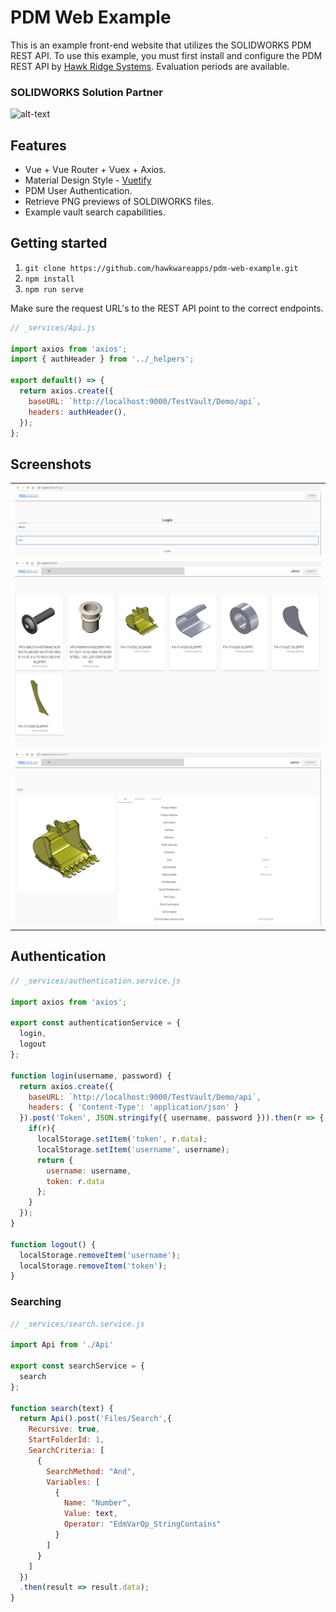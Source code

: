 # PDM Web Example
This is an example front-end website that utilizes the SOLIDWORKS PDM REST API.  To use this example, you must first install and configure the PDM REST API by [Hawk Ridge Systems](https://hawkridgesys.com).  Evaluation periods are available.


### SOLIDWORKS Solution Partner
![alt-text](https://www.solidworks.com/sw/images/content/SolidWorks_Logotype_CMYK_Red.bmp "SolidWorks Partner")

## Features
- Vue + Vue Router + Vuex + Axios.
- Material Design Style - [Vuetify](https://vuetifyjs.com/)
- PDM User Authentication.
- Retrieve PNG previews of SOLDIWORKS files.
- Example vault search capabilities.

## Getting started

1. `git clone https://github.com/hawkwareapps/pdm-web-example.git`
1. `npm install`
1. `npm run serve`

Make sure the request URL's to the REST API point to the correct endpoints.

``` js
// _services/Api.js

import axios from 'axios';
import { authHeader } from '../_helpers';

export default() => {
  return axios.create({
    baseURL: `http://localhost:9000/TestVault/Demo/api`,
    headers: authHeader(),
  });
};

```

## Screenshots
||
|-|
|![1.png](screenshots/1.png)|
|![2.png](screenshots/2.png)|
|![3.png](screenshots/3.png)|

## Authentication

```js
// _services/authentication.service.js

import axios from 'axios';

export const authenticationService = {
  login,
  logout
};

function login(username, password) {
  return axios.create({
    baseURL: `http://localhost:9000/TestVault/Demo/api`,
    headers: { 'Content-Type': 'application/json' }
  }).post('Token', JSON.stringify({ username, password })).then(r => {
    if(r){
      localStorage.setItem('token', r.data);
      localStorage.setItem('username', username);
      return {
        username: username,
        token: r.data
      };
    }
  });
}

function logout() {
  localStorage.removeItem('username');
  localStorage.removeItem('token');
}

```

### Searching

```js
// _services/search.service.js

import Api from './Api'

export const searchService = {
  search
};

function search(text) {
  return Api().post('Files/Search',{
    Recursive: true,
    StartFolderId: 1,
    SearchCriteria: [
      {
        SearchMethod: "And",
        Variables: [
          {
            Name: "Number",
            Value: text,
            Operator: "EdmVarOp_StringContains"
          }
        ]
      }
    ]
  })
  .then(result => result.data);
}
```